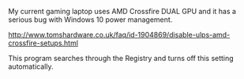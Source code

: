 My current gaming laptop uses AMD Crossfire DUAL GPU and it has a
serious bug with Windows 10 power management.

http://www.tomshardware.co.uk/faq/id-1904869/disable-ulps-amd-crossfire-setups.html

This program searches through the Registry and turns off this setting automatically.
